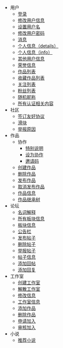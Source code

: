 - 用户
  - [登录](/user/login)
  - [修改用户信息](/user/update_info)
  - [设置用户名](/user/set_username)
  - [修改用户密码](/user/update_password)
  - [消息](/user/messages)
  - [个人信息（details）](/user/details)
  - [个人信息（info）](/user/info)
  - [其他用户信息](/user/user_details)
  - [荣誉信息](/user/honor)
  - [作品列表](/user/work_list)
  - [收藏作品列表](/user/collection_work_list)
  - [关注列表](/user/follow_list)
  - [粉丝列表](/user/fan_list)
  - [随机昵称](/user/random_nickname)
  - [所有认证相关内容](/user/all_about_auth)
- 社区
  - [签订友好协议](/community/signature)
  - [滑块](/community/banners)
  - [举报原因](/community/report_reasons)
- 作品
  - 协作
    - [特别说明](/work/collaborat/explain)
    - [设为协作](/work/collaborat/setup)
    - [邀请码](/work/collaborat/code)
  - [创建作品](/work/create)
  - [删除作品](/work/delete)
  - [发布作品](/work/publish)
  - [取消发布作品](/work/unpublish)
  - [作品信息](/work/details)
  - [作品继承树](/work/tree)
- 论坛
  - [名词解释](/forum/explain)
  - [所有板块信息](/forum/boards)
  - [板块信息](/forum/board)
  - [公告栏](/forum/notice_boards)
  - [发布帖子](/forum/publish_post)
  - [删除帖子](/forum/delete_post)
  - [举报帖子](/forum/report_post)
  - [帖子信息](/forum/details)
  - [添加回帖](/forum/add_reply)
  - [添加回复](/forum/add_comment)
- 工作室
  - [创建工作室](/workshop/create)
  - [解散工作室](/workshop/dissolve)
  - [修改信息](/workshop/update)
  - [工作室信息](/workshop/details)
  - [添加作品](/workshop/contribute_work)
  - [删除作品](/workshop/remove_work)
  - [申请加入](/workshop/apply_join)
  - [审核加入](/workshop/audit_join)
- 小说
  - [推荐小说](/fanfic/recommend)
